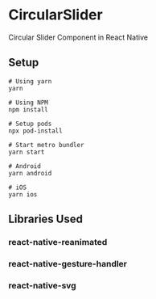 # CircularSlider
Circular Slider Component in React Native

## Setup

```shell
# Using yarn
yarn

# Using NPM
npm install

# Setup pods
npx pod-install

# Start metro bundler
yarn start

# Android
yarn android

# iOS
yarn ios
```

## Libraries Used

### react-native-reanimated
### react-native-gesture-handler
### react-native-svg
